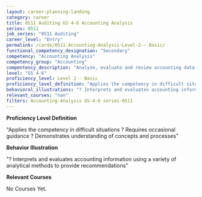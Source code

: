```yaml
---
layout: career-planning-landing
category: career
title: 0511 Auditing GS 4-6 Accounting Analysis
series: 0511
job_series: "0511 Auditing"
career_level: "Entry"
permalink: /cards/0511-Accounting-Analysis-Level-2---Basic/
functional_competency_designation: "Secondary"
competency: "Accounting Analysis"
competency_group: "Accounting"
compentency_description: "Analyze, evaluate and review accounting data and reports using business tools and applications, and performance metrics to provide recommendations"
level: "GS 4-6"
proficiency_level: Level 2 - Basic
proficiency_level_definition: "Applies the competency in difficult situations ? Requires occasional guidance ? Demonstrates understanding of concepts and processes"
behavioral_illustrations: "? Interprets and evaluates accounting information using a variety of analytical methods to provide recommendations"
relevant_courses: "nan"
filters: Accounting-Analysis GS-4-6 series-0511
---
```


<p><b>Proficiency Level Definition</b></p>
<p>"Applies the competency in difficult situations ? Requires occasional guidance ? Demonstrates understanding of concepts and processes"</p>
<p><b>Behavior Illustration</b></p>
<p>"? Interprets and evaluates accounting information using a variety of analytical methods to provide recommendations"</p>
<p><b>Relevant Courses</b></p>
<div class="cfo-courses-outer"><div class="cfo-courses-inner">No Courses Yet.</div></div>
